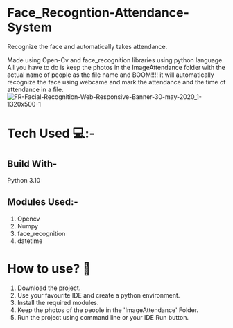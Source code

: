 # Face_Recogntion-Attendance-System
Recognize the face and automatically takes attendance.

Made using Open-Cv and face_recognition libraries using python language. 
All you have to do is keep the photos in the ImageAttendance folder with the actual name of people as the file name and BOOM!!!! it will automatically recognize the face using webcame and mark the attendance and the time of attendance in a file.
![FR-Facial-Recognition-Web-Responsive-Banner-30-may-2020_1-1320x500-1](https://user-images.githubusercontent.com/76994779/175777957-5762de7e-d912-4586-9066-12af459cf1a6.jpg)

# Tech Used 💻:-
## Build With-
Python 3.10

## Modules Used:-
1. Opencv
2. Numpy
3. face_recognition
4. datetime

# How to use? 📝
1. Download the project.
2. Use your favourite IDE and create a python environment.
3. Install the required modules.
4. Keep the photos of the people in the 'ImageAttendance' Folder.
5. Run the project using command line or your IDE Run button.

